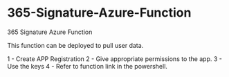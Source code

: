 # 365-Signature-Azure-Function
365 Signature Azure Function

This function can be deployed to pull user data. 

1 - Create APP Registration
2 - Give appropriate permissions to the app.
3 - Use the keys
4 - Refer to function link in the powershell.
